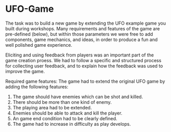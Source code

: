 # UFO-Game
The task was to build a new game by extending the UFO example game you built during workshops.
Many requirements and features of the game are pre-defined (below), but within those parameters
we were free to add components, game mechanics, and ideas, in order to produce a fun and well polished game experience.

Eliciting and using feedback from players was an important part of the game creation proess.
We had to follow a specific and structured process for collecting user feedback, and to explain how the feedback
was used to improve the game.

Required game features:
The game had to extend the original UFO game by adding the following features:
1. The game should have enemies which can be shot and killed.
2. There should be more than one kind of enemy.
3. The playing area had to be extended.
4. Enemies should be able to attack and kill the player.
5. An game end condition had to be clearly defined.
6. The game had to increase in difficulty as play develops.

